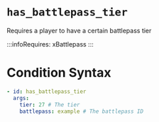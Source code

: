# `has_battlepass_tier`

Requires a player to have a certain battlepass tier

:::infoRequires:
xBattlepass
:::
# Condition Syntax
```yaml
- id: has_battlepass_tier
  args:
    tier: 27 # The tier
    battlepass: example # The battlepass ID
```
